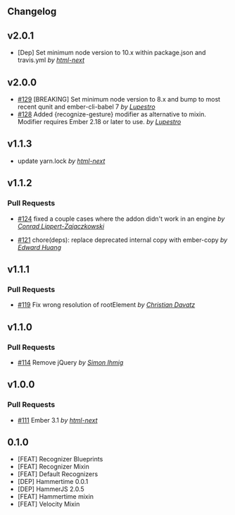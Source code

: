 Changelog
---------

## v2.0.1

- [Dep] Set minimum node version to 10.x within package.json and travis.yml *by [html-next](https://github.com/html-next)*

## v2.0.0

- [#129](https://github.com/html-next/ember-gestures/pull/129) [BREAKING] Set minimum node version to 8.x and bump to most recent qunit and ember-cli-babel 7 *by [Lupestro](https://github.com/lupestro)*
- [#128](https://github.com/html-next/ember-gestures/pull/128) Added {recognize-gesture} modifier as alternative to mixin. Modifier requires Ember 2.18 or later to use. *by [Lupestro](https://github.com/lupestro)*

## v1.1.3

- update yarn.lock *by [html-next](https://github.com/html-next)*

## v1.1.2

### Pull Requests

- [#124](https://github.com/html-next/ember-gestures/pull/124)  fixed a couple cases where the addon didn't work in an engine *by [Conrad Lippert-Zajaczkowski](https://github.com/PrinceCornNM)*

- [#121](https://github.com/html-next/ember-gestures/pull/121)  chore(deps): replace deprecated internal copy with ember-copy *by [Edward Huang](https://github.com/ilovethebends)*

## v1.1.1

### Pull Requests

- [#119](https://github.com/html-next/ember-gestures/pull/119)  Fix wrong resolution of rootElement *by [Christian Davatz](https://github.com/crixx)*

## v1.1.0

### Pull Requests

- [#114](https://github.com/html-next/ember-gestures/pull/114)  Remove jQuery *by [Simon Ihmig](https://github.com/simonihmig)*

## v1.0.0

### Pull Requests

- [#111](https://github.com/html-next/ember-gestures/pull/111)  Ember 3.1  *by [html-next](https://github.com/html-next)*

## 0.1.0

- [FEAT] Recognizer Blueprints
- [FEAT] Recognizer Mixin
- [FEAT] Default Recognizers
- [DEP]  Hammertime 0.0.1
- [DEP]  HammerJS 2.0.5
- [FEAT] Hammertime mixin
- [FEAT] Velocity Mixin
